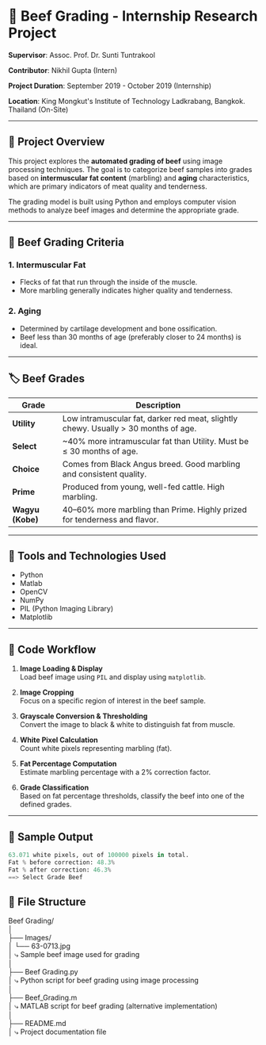 # 🥩 Beef Grading - Internship Research Project

**Supervisor**: Assoc. Prof. Dr. Sunti Tuntrakool  

**Contributor**: Nikhil Gupta (Intern)

**Project Duration**: September 2019 - October 2019 (Internship)

**Location**: King Mongkut's Institute of Technology Ladkrabang, Bangkok. Thailand (On-Site)

---

## 📌 Project Overview

This project explores the **automated grading of beef** using image processing techniques. The goal is to categorize beef samples into grades based on **intermuscular fat content** (marbling) and **aging** characteristics, which are primary indicators of meat quality and tenderness.

The grading model is built using Python and employs computer vision methods to analyze beef images and determine the appropriate grade.

---

## 🧠 Beef Grading Criteria

### 1. **Intermuscular Fat**
- Flecks of fat that run through the inside of the muscle.
- More marbling generally indicates higher quality and tenderness.

### 2. **Aging**
- Determined by cartilage development and bone ossification.
- Beef less than 30 months of age (preferably closer to 24 months) is ideal.

---

## 🏷️ Beef Grades

| Grade            | Description                                                                 |
|------------------|-----------------------------------------------------------------------------|
| **Utility**       | Low intramuscular fat, darker red meat, slightly chewy. Usually > 30 months of age. |
| **Select**        | ~40% more intramuscular fat than Utility. Must be ≤ 30 months of age.       |
| **Choice**        | Comes from Black Angus breed. Good marbling and consistent quality.         |
| **Prime**         | Produced from young, well-fed cattle. High marbling.                        |
| **Wagyu (Kobe)**  | 40–60% more marbling than Prime. Highly prized for tenderness and flavor.   |

---

## 🧪 Tools and Technologies Used

- Python
- Matlab
- OpenCV
- NumPy
- PIL (Python Imaging Library)
- Matplotlib

---

## 🧾 Code Workflow

1. **Image Loading & Display**  
   Load beef image using `PIL` and display using `matplotlib`.

2. **Image Cropping**  
   Focus on a specific region of interest in the beef sample.

3. **Grayscale Conversion & Thresholding**  
   Convert the image to black & white to distinguish fat from muscle.

4. **White Pixel Calculation**  
   Count white pixels representing marbling (fat).

5. **Fat Percentage Computation**  
   Estimate marbling percentage with a 2% correction factor.

6. **Grade Classification**  
   Based on fat percentage thresholds, classify the beef into one of the defined grades.

---

## 🧮 Sample Output

```python
63.071 white pixels, out of 100000 pixels in total.
Fat % before correction: 48.3%
Fat % after correction: 46.3%
==> Select Grade Beef
```

## 📁 File Structure

Beef Grading/  
│  
├── Images/  
│   └── 63-0713.jpg  
│       ⤷ Sample beef image used for grading  
│  
├── Beef Grading.py  
│   ⤷ Python script for beef grading using image processing  
│  
├── Beef_Grading.m  
│   ⤷ MATLAB script for beef grading (alternative implementation)  
│  
├── README.md  
│   ⤷ Project documentation file  
